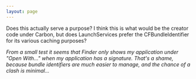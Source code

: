 ```yaml
---
layout: page
---
```


Does this actually serve a purpose? I think this is what would be the creator code under Carbon, but does LaunchServices prefer the CFBundleIdentifier for its various caching purposes?

*From a small test it seems that Finder only shows my application under "Open With..." when my application has a signature. That's a shame, because bundle identifiers are much easier to manage, and the chance of a clash is minimal...*
